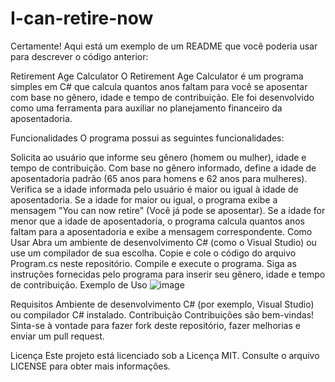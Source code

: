 # I-can-retire-now

Certamente! Aqui está um exemplo de um README que você poderia usar para descrever o código anterior:

Retirement Age Calculator
O Retirement Age Calculator é um programa simples em C# que calcula quantos anos faltam para você se aposentar com base no gênero, idade e tempo de contribuição. Ele foi desenvolvido como uma ferramenta para auxiliar no planejamento financeiro da aposentadoria.

Funcionalidades
O programa possui as seguintes funcionalidades:

Solicita ao usuário que informe seu gênero (homem ou mulher), idade e tempo de contribuição.
Com base no gênero informado, define a idade de aposentadoria padrão (65 anos para homens e 62 anos para mulheres).
Verifica se a idade informada pelo usuário é maior ou igual à idade de aposentadoria.
Se a idade for maior ou igual, o programa exibe a mensagem "You can now retire" (Você já pode se aposentar).
Se a idade for menor que a idade de aposentadoria, o programa calcula quantos anos faltam para a aposentadoria e exibe a mensagem correspondente.
Como Usar
Abra um ambiente de desenvolvimento C# (como o Visual Studio) ou use um compilador de sua escolha.
Copie e cole o código do arquivo Program.cs neste repositório.
Compile e execute o programa.
Siga as instruções fornecidas pelo programa para inserir seu gênero, idade e tempo de contribuição.
Exemplo de Uso
![image](image.png)


Requisitos
Ambiente de desenvolvimento C# (por exemplo, Visual Studio) ou compilador C# instalado.
Contribuição
Contribuições são bem-vindas! Sinta-se à vontade para fazer fork deste repositório, fazer melhorias e enviar um pull request.

Licença
Este projeto está licenciado sob a Licença MIT. Consulte o arquivo LICENSE para obter mais informações.

